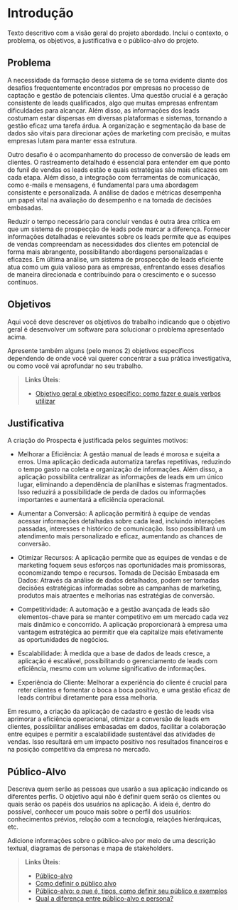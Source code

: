 # Introdução

Texto descritivo com a visão geral do projeto abordado. Inclui o contexto, o problema, os objetivos, a justificativa e o público-alvo do projeto.

## Problema

A necessidade da formação desse sistema de se torna evidente diante dos desafios frequentemente encontrados por empresas no processo de captação e gestão de potenciais clientes. Uma questão crucial é a geração consistente de leads qualificados, algo que muitas empresas enfrentam dificuldades para alcançar. Além disso, as informações dos leads costumam estar dispersas em diversas plataformas e sistemas, tornando a gestão eficaz uma tarefa árdua. A organização e segmentação da base de dados são vitais para direcionar ações de marketing com precisão, e muitas empresas lutam para manter essa estrutura.

Outro desafio é o acompanhamento do processo de conversão de leads em clientes. O rastreamento detalhado é essencial para entender em que ponto do funil de vendas os leads estão e quais estratégias são mais eficazes em cada etapa. Além disso, a integração com ferramentas de comunicação, como e-mails e mensagens, é fundamental para uma abordagem consistente e personalizada. A análise de dados e métricas desempenha um papel vital na avaliação do desempenho e na tomada de decisões embasadas.

Reduzir o tempo necessário para concluir vendas é outra área crítica em que um sistema de prospecção de leads pode marcar a diferença. Fornecer informações detalhadas e relevantes sobre os leads permite que as equipes de vendas compreendam as necessidades dos clientes em potencial de forma mais abrangente, possibilitando abordagens personalizadas e eficazes. Em última análise, um sistema de prospecção de leads eficiente atua como um guia valioso para as empresas, enfrentando esses desafios de maneira direcionada e contribuindo para o crescimento e o sucesso contínuos.


## Objetivos

Aqui você deve descrever os objetivos do trabalho indicando que o objetivo geral é desenvolver um software para solucionar o problema apresentado acima. 

Apresente também alguns (pelo menos 2) objetivos específicos dependendo de onde você vai querer concentrar a sua prática investigativa, ou como você vai aprofundar no seu trabalho.
 
> **Links Úteis**:
> - [Objetivo geral e objetivo específico: como fazer e quais verbos utilizar](https://blog.mettzer.com/diferenca-entre-objetivo-geral-e-objetivo-especifico/)

## Justificativa

A criação do Prospecta é justificada pelos seguintes motivos: 

- Melhorar a Eficiência: A gestão manual de leads é morosa e sujeita a erros. Uma aplicação dedicada automatiza tarefas repetitivas, reduzindo o tempo gasto na coleta e organização de informações. Além disso, a aplicação possibilita centralizar as informações de leads em um único lugar, eliminando a dependência de planilhas e sistemas fragmentados. Isso reduzirá a possibilidade de perda de dados ou informações importantes e aumentará a eficiência operacional.

- Aumentar a Conversão: A aplicação permitirá à equipe de vendas acessar informações detalhadas sobre cada lead, incluindo interações passadas, interesses e histórico de comunicação. Isso possibilitará um atendimento mais personalizado e eficaz, aumentando as chances de conversão. 

- Otimizar Recursos: A aplicação permite que as equipes de vendas e de marketing foquem seus esforços nas oportunidades mais promissoras, economizando tempo e recursos. 
Tomada de Decisão Embasada em Dados: Através da análise de dados detalhados, podem ser tomadas decisões estratégicas informadas sobre as campanhas de marketing, produtos mais atraentes e melhorias nas estratégias de conversão. 

- Competitividade: A automação e a gestão avançada de leads são elementos-chave para se manter competitivo em um mercado cada vez mais dinâmico e concorrido. A aplicação proporcionará à empresa uma vantagem estratégica ao permitir que ela capitalize mais efetivamente as oportunidades de negócios.

- Escalabilidade: À medida que a base de dados de leads cresce, a aplicação é escalável, possibilitando o gerenciamento de leads com eficiência, mesmo com um volume significativo de informações. 

- Experiência do Cliente: Melhorar a experiência do cliente é crucial para reter clientes e fomentar o boca a boca positivo, e uma gestão eficaz de leads contribui diretamente para essa melhoria. 

Em resumo, a criação da aplicação de cadastro e gestão de leads visa aprimorar a eficiência operacional, otimizar a conversão de leads em clientes, possibilitar análises embasadas em dados, facilitar a colaboração entre equipes e permitir a escalabilidade sustentável das atividades de vendas. Isso resultará em um impacto positivo nos resultados financeiros e na posição competitiva da empresa no mercado.

## Público-Alvo

Descreva quem serão as pessoas que usarão a sua aplicação indicando os diferentes perfis. O objetivo aqui não é definir quem serão os clientes ou quais serão os papéis dos usuários na aplicação. A ideia é, dentro do possível, conhecer um pouco mais sobre o perfil dos usuários: conhecimentos prévios, relação com a tecnologia, relações
hierárquicas, etc.

Adicione informações sobre o público-alvo por meio de uma descrição textual, diagramas de personas e mapa de stakeholders.

> **Links Úteis**:
> - [Público-alvo](https://blog.hotmart.com/pt-br/publico-alvo/)
> - [Como definir o público alvo](https://exame.com/pme/5-dicas-essenciais-para-definir-o-publico-alvo-do-seu-negocio/)
> - [Público-alvo: o que é, tipos, como definir seu público e exemplos](https://klickpages.com.br/blog/publico-alvo-o-que-e/)
> - [Qual a diferença entre público-alvo e persona?](https://rockcontent.com/blog/diferenca-publico-alvo-e-persona/)
